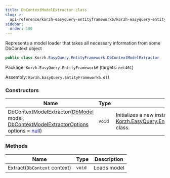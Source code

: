 ```yaml
---
title: DbContextModelExtractor class
slug: >-
  api-reference/korzh-easyquery-entityframework6/korzh-easyquery-entityframework-namespace/dbcontextmodelextractor-class
sidebar:
  order: 100
---
```


Represents a model loader that takes all necessary information from some DbContext object
```csharp
public class Korzh.EasyQuery.EntityFramework.DbContextModelExtractor

```
Package: `Korzh.EasyQuery.EntityFramework6` (targets: `net461`)

Assembly: `Korzh.EasyQuery.EntityFramework6.dll`

### Constructors

| Name | Type | Description | 
| --- | --- | --- | 
| DbContextModelExtractor([DbModel](///easyquery/docs/api-reference/korzh-easyquery-db/korzh-easyquery-db-namespace/dbmodel-class) model, [DbContextModelExtractorOptions](///easyquery/docs/api-reference/korzh-easyquery-entityframework6/korzh-easyquery-entityframework-namespace/dbcontextmodelextractoroptions-class) options = <span style='color: blue'>null</span>) | `void` | Initializes a new instance of the [Korzh.EasyQuery.EntityFramework.DbContextModelExtractor](///easyquery/docs/api-reference/korzh-easyquery-entityframework6/korzh-easyquery-entityframework-namespace/dbcontextmodelextractor-class) class. | 


### Methods

| Name | Type | Description | 
| --- | --- | --- | 
| Extract(`DbContext` context) | `void` | Loads model |
